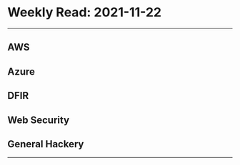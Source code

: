 # Weekly Read: 2021-11-22
----

## AWS



## Azure



## DFIR



## Web Security



## General Hackery





----
